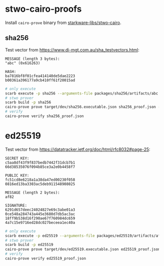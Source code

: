 # stwo-cairo-proofs

Install `cairo-prove` binary from
[starkware-libs/stwo-cairo](https://github.com/starkware-libs/stwo-cairo).

## sha256

Test vector from https://www.di-mgt.com.au/sha_testvectors.html:

```
MESSAGE (length 3 bytes):
"abc" (0x616263)

HASH:
ba7816bf8f01cfea414140de5dae2223
b00361a396177a9cb410ff61f20015ad
```

```bash
# only execute
scarb execute -p sha256 --arguments-file packages/sha256/artifacts/abc.json
# stwo prover
scarb build -p sha256
cairo-prove prove target/dev/sha256.executable.json sha256_proof.json --arguments-file packages/sha256/artifacts/abc.json
# verify
cairo-prove verify sha256_proof.json
```

# ed25519

Test vector from https://datatracker.ietf.org/doc/html/rfc8032#page-25:

```
SECRET KEY:
c5aa8df43f9f837bedb7442f31dcb7b1
66d38535076f094b85ce3a2e0b4458f7

PUBLIC KEY:
fc51cd8e6218a1a38da47ed00230f058
0816ed13ba3303ac5deb911548908025

MESSAGE (length 2 bytes):
af82

SIGNATURE:
6291d657deec24024827e69c3abe01a3
0ce548a284743a445e3680d7db5ac3ac
18ff9b538d16f290ae67f760984dc659
4a7c15e9716ed28dc027beceea1ec40a
```

```bash
# only execute
scarb execute -p ed25519 --arguments-file packages/ed25519/artifacts/af82.json
# stwo prover
scarb build -p ed25519
cairo-prove prove target/dev/ed25519.executable.json ed25519_proof.json --arguments-file packages/ed25519/artifacts/af82.json
# verify
cairo-prove verify ed25519_proof.json
```
